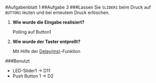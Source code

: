 #Aufgabenblatt 1
##Aufgabe 3
###Lassen Sie `SLIDER1` beim Druck auf `BUTTON1` leuten und bei erneutem Druck erlöschen.
1. **Wie wurde die Eingabe realisiert?**

    Polling auf Button1
2. **Wie wurde der Taster entprellt?**

    Mit Hilfe der [Delay(ms)](http://arduino.cc/en/reference/delay)-Funktion

###Benutzt
* LED-Slider1 -> D11
* Push Button 1 -> D2
